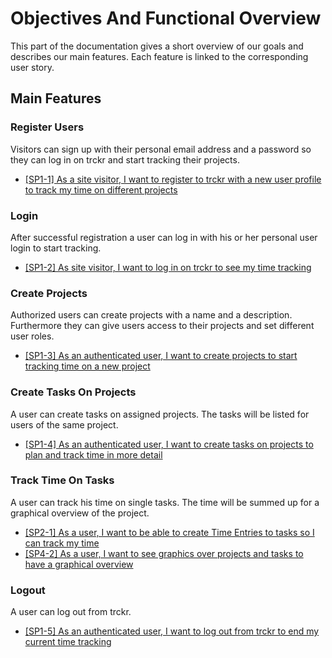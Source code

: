 # Objectives And Functional Overview

This part of the documentation gives a short overview of our goals and describes our main features.
Each feature is linked to the corresponding user story. 

## Main Features

### Register Users
Visitors can sign up with their personal email address and a password so they can log in on trckr and start tracking their projects.

* [[SP1-1] As a site visitor, I want to register to trckr with a new user profile to track my time on different projects](https://trello.com/c/UovX40HO/10-1-as-a-site-visitor-i-want-to-register-to-trckr-with-a-new-user-profile-to-track-my-time-on-different-projects)

### Login
After successful registration a user can log in with his or her personal user login to start tracking.

* [[SP1-2] As site visitor, I want to log in on trckr to see my time tracking](https://trello.com/c/sIiQjiKy/11-2-as-site-visitor-i-want-to-log-in-on-trckr-to-see-my-time-tracking)

### Create Projects
Authorized users can create projects with a name and a description. Furthermore they can give users access to their projects and set different user roles.

* [[SP1-3] As an authenticated user, I want to create projects to start tracking time on a new project](https://trello.com/c/3nA1am0C/12-3-as-an-authenticated-user-i-want-to-create-projects-to-start-tracking-time-on-a-new-project)

### Create Tasks On Projects
A user can create tasks on assigned projects. The tasks will be listed for users of the same project.

* [[SP1-4] As an authenticated user, I want to create tasks on projects to plan and track time in more detail](https://trello.com/c/YlqfUCtf/13-4-as-an-authenticated-user-i-want-to-create-tasks-on-projects-to-plan-and-track-time-in-more-detail)

### Track Time On Tasks
A user can track his time on single tasks. The time will be summed up for a graphical overview of the project.

* [[SP2-1] As a user, I want to be able to create Time Entries to tasks so I can track my time](https://trello.com/c/aqpylZ9c/15-sp2-1-as-a-user-i-want-to-be-able-to-create-time-entries-to-tasks-so-i-can-track-my-time)
* [[SP4-2] As a user, I want to see graphics over projects and tasks to have a graphical overview](https://trello.com/c/8cf6ZpQB/26-sp4-2-as-a-user-i-want-to-see-graphics-over-projects-and-tasks-to-have-a-graphical-overview)

### Logout
A user can log out from trckr.

* [[SP1-5] As an authenticated user, I want to log out from trckr to end my current time tracking](https://trello.com/c/aF5Tto8L/16-5-as-an-authenticated-user-i-want-to-log-out-from-trckr-to-end-my-current-time-tracking)
